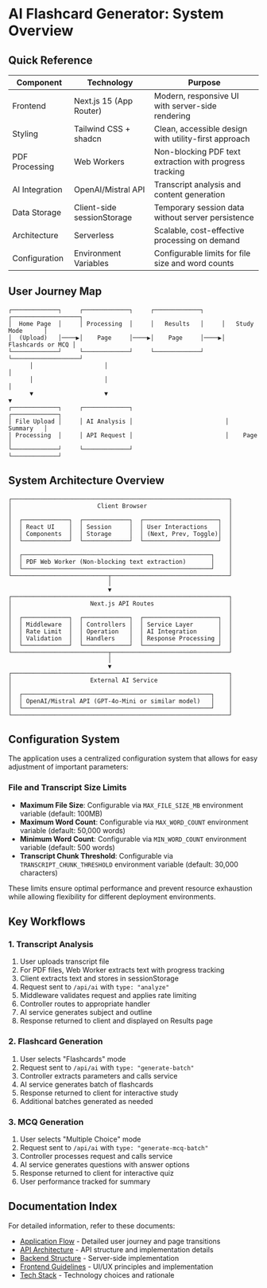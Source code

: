 # AI Flashcard Generator: System Overview

## Quick Reference

| Component | Technology | Purpose |
|-----------|------------|---------|
| Frontend | Next.js 15 (App Router) | Modern, responsive UI with server-side rendering |
| Styling | Tailwind CSS + shadcn | Clean, accessible design with utility-first approach |
| PDF Processing | Web Workers | Non-blocking PDF text extraction with progress tracking |
| AI Integration | OpenAI/Mistral API | Transcript analysis and content generation |
| Data Storage | Client-side sessionStorage | Temporary session data without server persistence |
| Architecture | Serverless | Scalable, cost-effective processing on demand |
| Configuration | Environment Variables | Configurable limits for file size and word counts |

## User Journey Map

```
┌─────────────┐     ┌─────────────┐     ┌─────────────┐     ┌───────────────────┐
│  Home Page  │     │ Processing  │     │   Results   │     │   Study Mode      │
│  (Upload)   │────▶│    Page     │────▶│    Page     │────▶│ Flashcards or MCQ │
└─────────────┘     └─────────────┘     └─────────────┘     └───────────────────┘
      │                    │                                          │
      │                    │                                          │
      ▼                    ▼                                          ▼
┌─────────────┐     ┌─────────────┐                          ┌─────────────┐
│ File Upload │     │ AI Analysis │                          │   Summary   │
│ Processing  │     │ API Request │                          │    Page     │
└─────────────┘     └─────────────┘                          └─────────────┘
```

## System Architecture Overview

```
┌─────────────────────────────────────────────────────────────┐
│                        Client Browser                       │
│                                                             │
│  ┌─────────────┐  ┌─────────────┐  ┌─────────────────────┐  │
│  │ React UI    │  │ Session     │  │ User Interactions   │  │
│  │ Components  │  │ Storage     │  │ (Next, Prev, Toggle)│  │
│  └─────────────┘  └─────────────┘  └─────────────────────┘  │
│                                                             │
│  ┌─────────────────────────────────────────────────────┐    │
│  │ PDF Web Worker (Non-blocking text extraction)       │    │
│  └─────────────────────────────────────────────────────┘    │
└───────────────────────────┬─────────────────────────────────┘
                            │
                            ▼
┌─────────────────────────────────────────────────────────────┐
│                      Next.js API Routes                     │
│                                                             │
│  ┌─────────────┐  ┌─────────────┐  ┌─────────────────────┐  │
│  │ Middleware  │  │ Controllers │  │ Service Layer       │  │
│  │ Rate Limit  │  │ Operation   │  │ AI Integration      │  │
│  │ Validation  │  │ Handlers    │  │ Response Processing │  │
│  └─────────────┘  └─────────────┘  └─────────────────────┘  │
└───────────────────────────┬─────────────────────────────────┘
                            │
                            ▼
┌─────────────────────────────────────────────────────────────┐
│                      External AI Service                    │
│                                                             │
│  ┌─────────────────────────────────────────────────────┐    │
│  │ OpenAI/Mistral API (GPT-4o-Mini or similar model)   │    │
│  └─────────────────────────────────────────────────────┘    │
└─────────────────────────────────────────────────────────────┘
```

## Configuration System

The application uses a centralized configuration system that allows for easy adjustment of important parameters:

### File and Transcript Size Limits

- **Maximum File Size**: Configurable via `MAX_FILE_SIZE_MB` environment variable (default: 100MB)
- **Maximum Word Count**: Configurable via `MAX_WORD_COUNT` environment variable (default: 50,000 words)
- **Minimum Word Count**: Configurable via `MIN_WORD_COUNT` environment variable (default: 500 words)
- **Transcript Chunk Threshold**: Configurable via `TRANSCRIPT_CHUNK_THRESHOLD` environment variable (default: 30,000 characters)

These limits ensure optimal performance and prevent resource exhaustion while allowing flexibility for different deployment environments.

## Key Workflows

### 1. Transcript Analysis

1. User uploads transcript file
2. For PDF files, Web Worker extracts text with progress tracking
3. Client extracts text and stores in sessionStorage
4. Request sent to `/api/ai` with `type: "analyze"`
5. Middleware validates request and applies rate limiting
6. Controller routes to appropriate handler
7. AI service generates subject and outline
8. Response returned to client and displayed on Results page

### 2. Flashcard Generation

1. User selects "Flashcards" mode
2. Request sent to `/api/ai` with `type: "generate-batch"`
3. Controller extracts parameters and calls service
4. AI service generates batch of flashcards
5. Response returned to client for interactive study
6. Additional batches generated as needed

### 3. MCQ Generation

1. User selects "Multiple Choice" mode
2. Request sent to `/api/ai` with `type: "generate-mcq-batch"`
3. Controller processes request and calls service
4. AI service generates questions with answer options
5. Response returned to client for interactive quiz
6. User performance tracked for summary

## Documentation Index

For detailed information, refer to these documents:

- [Application Flow](./app_flow_document.md) - Detailed user journey and page transitions
- [API Architecture](./API_ARCHITECTURE.md) - API structure and implementation details
- [Backend Structure](./backend_structure_document.md) - Server-side implementation
- [Frontend Guidelines](./frontend_guidelines_document.md) - UI/UX principles and implementation
- [Tech Stack](./tech_stack_document.md) - Technology choices and rationale
